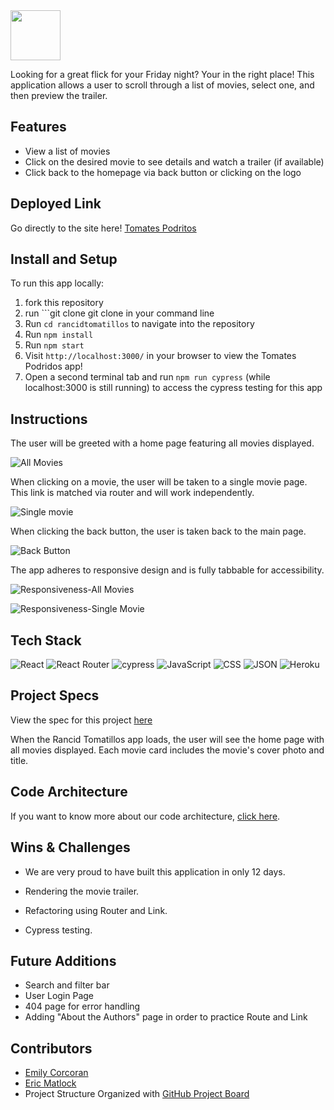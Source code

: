 <img src="https://tomates-podridos.herokuapp.com/static/media/tomates-podridos-logo.31555c04ec1d1df027d3.png" height="80"/>

Looking for a great flick for your Friday night? Your in the right place! This application allows a user to scroll through a list of movies, select one, and then preview the trailer.

## Features
- View a list of movies
- Click on the desired movie to see details and watch a trailer (if available)
- Click back to the homepage via back button or clicking on the logo
## Deployed Link
Go directly to the site here!
[Tomates Podritos](https://tomates-podridos.herokuapp.com/)

## Install and Setup

To run this app locally:

1. fork this repository
2. run ```git clone git clone  in your command line
3. Run ```cd rancidtomatillos``` to navigate into the repository
4. Run ```npm install```
5. Run ```npm start```
6. Visit ```http://localhost:3000/``` in your browser to view the Tomates Podridos app!
7. Open a second terminal tab and run ```npm run cypress``` (while localhost:3000 is still running) to access the cypress testing for this app

## Instructions

The user will be greeted with a home page featuring all movies displayed.

![All Movies](https://media.giphy.com/media/EC42GwPad1xkTwkAj4/giphy.gif)

When clicking on a movie, the user will be taken to a single movie page. This link is matched via router and will work independently.

![Single movie](https://media.giphy.com/media/LhvbpdAMiZzL0GIPZs/giphy.gif)

When clicking the back button, the user is taken back to the main page.

![Back Button](https://media.giphy.com/media/JhQJx4RKvdUp2SZrAo/giphy.gif)

The app adheres to responsive design and is fully tabbable for accessibility.

![Responsiveness-All Movies](https://media.giphy.com/media/dUMxhdugsz8kW0dMV6/giphy.gif)

![Responsiveness-Single Movie](https://media.giphy.com/media/O2kQ2lxDBRsw5H3lee/giphy.gif)

## Tech Stack

![React](https://img.shields.io/badge/react-%2320232a.svg?style=for-the-badge&logo=react&logoColor=%2361DAFB)
![React Router](https://img.shields.io/badge/React_Router-CA4245?style=for-the-badge&logo=react-router&logoColor=white)
![cypress](https://img.shields.io/badge/-cypress-%23E5E5E5?style=for-the-badge&logo=cypress&logoColor=058a5e)
![JavaScript](https://img.shields.io/badge/JavaScript-323330?style=for-the-badge&logo=javascript&logoColor=F7DF1E)
![CSS](https://img.shields.io/badge/CSS3-1572B6?style=for-the-badge&logo=css3&logoColor=white)
![JSON](https://img.shields.io/badge/json-5E5C5C?style=for-the-badge&logo=json&logoColor=white)
![Heroku](https://img.shields.io/badge/Heroku-430098?style=for-the-badge&logo=heroku&logoColor=white)

## Project Specs
View the spec for this project [here](https://frontend.turing.edu/projects/module-3/rancid-tomatillos-v3.html)

When the Rancid Tomatillos app loads, the user will see the home page with all movies displayed. Each movie card includes the movie's cover photo and title.
   
## Code Architecture 
If you want to know more about our code architecture, [click here](https://gist.github.com/Emily-Cathleen/b812371146d2aac11da256a47dc2131d).

## Wins & Challenges
- We are very proud to have built this application in only 12 days. 
- Rendering the movie trailer.

- Refactoring using Router and Link.
- Cypress testing. 

## Future Additions
- Search and filter bar
- User Login Page
- 404 page for error handling
- Adding "About the Authors" page in order to practice Route and Link

## Contributors
- [Emily Corcoran](https://github.com/Emily-Cathleen)
- [Eric Matlock](https://github.com/ermatlock)
- Project Structure Organized with [GitHub Project Board](https://github.com/Emily-Cathleen/tomates-podridos/projects/1)